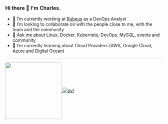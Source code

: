 ### Hi there 👋 I'm Charles.

- 🔭 I’m currently working at [Rubeus](https://rubeus.com.br/) as a DevOps Analyst
- 👯 I’m looking to collaborate on with the people close to me, with the team and the community
- 💬 Ask me about Linux, Docker, Kubernets, DevOps, MySQL, events and community
- 🌱 I’m currently learning about Cloud Providers (AWS, Google Cloud, Azure and Digital Ocean)

---
<a href="https://github.com/chaaug">
  <img align="center" height="180rem" src="https://github-readme-stats.vercel.app/api?username=chaaug&show_icons=true">
</a>
<a href="https://github.com/chaaug">
  <img src="https://github-readme-stats.vercel.app/api/top-langs?username=chaaug&show_icons=true&locale=en&layout=compact&theme=chartreuse-dark" alt="ovi" />
</a>


<!--
**chaaug/chaaug** is a ✨ _special_ ✨ repository because its `README.md` (this file) appears on your GitHub profile.

Here are some ideas to get you started:

- 🔭 I’m currently working on ...
- 🌱 I’m currently learning ...
- 👯 I’m looking to collaborate on ...
- 🤔 I’m looking for help with ...
- 💬 Ask me about ...
- 📫 How to reach me: ...
- 😄 Pronouns: ...
- ⚡ Fun fact: ...
-->
